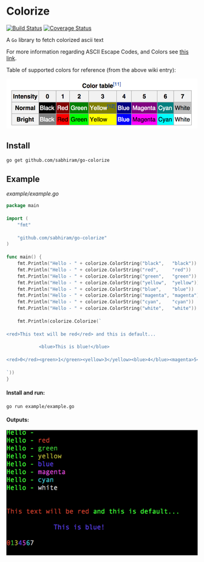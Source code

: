 # Colorize

[![Build Status](https://travis-ci.org/sabhiram/go-colorize.svg)](https://travis-ci.org/sabhiram/go-colorize) [![Coverage Status](https://coveralls.io/repos/sabhiram/go-colorize/badge.png?branch=master)](https://coveralls.io/r/sabhiram/go-colorize?branch=master)

A `Go` library to fetch colorized ascii text

For more information regarding ASCII Escape Codes, and Colors see [this link](http://en.wikipedia.org/wiki/ANSI_escape_code).

Table of supported colors for reference (from the above wiki entry):

![](https://raw.githubusercontent.com/sabhiram/public-images/master/colorize/ascii_color_table.png)

## Install

```shell
go get github.com/sabhiram/go-colorize
```

## Example

*example/example.go*
```go
package main

import (
    "fmt"

    "github.com/sabhiram/go-colorize"
)

func main() {
    fmt.Println("Hello - " + colorize.ColorString("black",   "black"))
    fmt.Println("Hello - " + colorize.ColorString("red",     "red"))
    fmt.Println("Hello - " + colorize.ColorString("green",   "green"))
    fmt.Println("Hello - " + colorize.ColorString("yellow",  "yellow"))
    fmt.Println("Hello - " + colorize.ColorString("blue",    "blue"))
    fmt.Println("Hello - " + colorize.ColorString("magenta", "magenta"))
    fmt.Println("Hello - " + colorize.ColorString("cyan",    "cyan"))
    fmt.Println("Hello - " + colorize.ColorString("white",   "white"))

    fmt.Println(colorize.Colorize(`

<red>This text will be red</red> and this is default...

            <blue>This is blue!</blue>

<red>0</red><green>1</green><yellow>3</yellow><blue>4</blue><magenta>5</magenta><cyan>6</cyan><white>7</white>

`))
}
```

#### Install and run:

```shell
go run example/example.go
```

#### Outputs:

![](https://raw.githubusercontent.com/sabhiram/public-images/master/colorize/colorize_sample.png)

